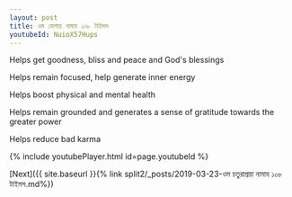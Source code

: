 ```yaml
---
layout: post
title: ওম যোগায় নামায ১০৮ টাইমস
youtubeId: NuioX57Hups
---
```

 
 
Helps get goodness, bliss and peace and God's blessings
 
Helps remain focused, help generate inner energy 
 
Helps boost physical and mental health 
 
Helps remain grounded and generates a sense of gratitude towards the greater power 
 
Helps reduce bad karma
 
 
 
 


{% include youtubePlayer.html id=page.youtubeId %}
 
[Next]({{ site.baseurl }}{% link  split2/_posts/2019-03-23-ওম চতুরাশ্রয়া নামায ১০৮ টাইমস.md%})
 
